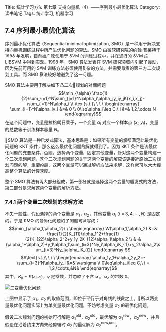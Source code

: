 Title: 统计学习方法 第七章 支持向量机（4）——序列最小最优化算法
Category: 读书笔记
Tags: 统计学习, 机器学习

## 7.4 序列最小最优化算法

序列最小优化算法（Sequential minimal optimization, SMO）是一种用于解决支持向量机训练过程中所产生优化问题的算法。SMO 由微软研究院的约翰·普莱特于 1998 年发明，目前被广泛使用于 SVM 的训练过程中，并在通行的 SVM 库 LIBSVM 中得到实现。1998 年，SMO 算法发表在 SVM 研究领域内引起了轰动，因为先前可用的 SVM 训练方法必须使用复杂的方法，并需要昂贵的第三方二次规划工具。而 SMO 算法较好地避免了这一问题。

SMO 算法主要用于解决如下凸二次规划的对偶问题
$$\min_{\alpha} \frac{1}{2}\sum_{i=1}^N\sum_{j=1}^N\alpha_i\alpha_jy_iy_jK(x_i,x_j)-\sum_{i=1}^N\alpha_i \\
\text{s.t.}\ \ \ \ \begin{eqnarray}
\sum_{i=1}^N\alpha_iy_i &=& 0 \\
0\leq\alpha_i\leq C,\ i &=& 1,2,\cdots,N
\end{eqnarray}$$
在这个问题中，变量是拉格朗日乘子，一个变量 $\alpha_i$ 对应一个样本点 $(x_i,y_i)$，变量的总数等于训练样本容量 $N$。


SMO 算法是一种启发式算法，基本思路是：如果所有变量的解都满足此最优化问题的 KKT 条件，那么这么最优化问题的解就得到了。因为 KKT 条件是该最优化问题的充要条件。否则，选择两个变量，固定其他变量，针对这两个变量构建一个二次规划问题，这个二次规划问题的关于这两个变量的解应该更接近原始二次规划问题的解，重要的是，这两个变量可以通过解析方法来求解，这样就可以大大提高整个算法的计算速度。

整个 SMO 算法有两大部分组成，第一部分就是选择这两个变量的启发式的方法，第二部分是求解这两个变量的解析方法。

### 7.4.1 两个变量二次规划的求解方法

不失一般性，假设选择的两个变量是 $\alpha_1$，$\alpha_2$，其他变量 $\alpha_i\ (i=3,4,\cdots,N)$ 是固定的。于是 SMO 的最优化问题的子问题可以写成：
$$\min_{\alpha_1,\alpha_2}\ \ \begin{eqnarray}
W(\alpha_1,\alpha_2) &=& \frac{1}{2}K_{11}\alpha_1^2+\frac{1}{2}K_{22}\alpha_2^2+y_1y_2K_{12}\alpha_1\alpha_2 \\
&-& (\alpha_1+\alpha_2)+y_1\alpha_1\sum_{i=3}^Ny_i\alpha_iK_{i1}+y_2\alpha_2\sum_{i=3}^Ny_i\alpha_iK_{i2}
\end{eqnarray}$$
$$\text{s.t.}\ \ \ \ \begin{eqnarray}
\alpha_1y_1+\alpha_2y_2=-\sum_{i=3}^N\alpha_iy_i &=& \varsigma \\
0\leq\alpha_i\leq C,\ i = 1,2,\cdots,&N&
\end{eqnarray}$$
其中，$K_{ij}=K(x_i,x_j)$，$\varsigma$ 是常数，并忽略了不含 $\alpha_{1}$，$\alpha_2$ 的常数项。

![二变量优化问题]({filename}/images/statistical_learning_7.4.png)

上图中显示了 $\alpha_{1}$，$\alpha_2$ 的取值范围，即位于平行于对角线的线段之上。所以两变量最优化问题实际上为单变量最优化问题，不妨考虑变量 $\alpha_2$ 的最优化问题。

假设二次规划问题的初始可行解是 $\alpha_1^\text{old}$，$\alpha_2^\text{old}$，最优解为 $\alpha_1^\text{new}$，$\alpha_2^\text{new}$，并且假设在沿着约束方向未经剪辑时 $\alpha_2$ 的最优解为 $\alpha_2^\text{new,unc}$。
